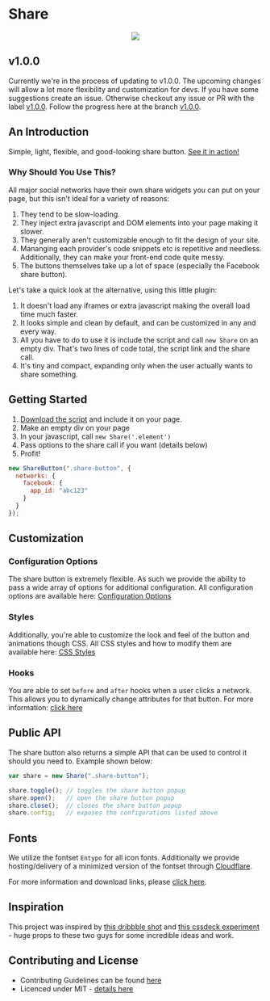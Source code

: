 # Share
<p align="center"><img src="https://i.cloudup.com/RTIOZex9-i.gif"/></p>

## v1.0.0
Currently we're in the process of updating to v1.0.0. The upcoming changes will allow a lot more flexibility and customization for devs. If you have some suggestions create an issue. Otherwise checkout any issue or PR with the label [v1.0.0](https://github.com/carrot/share-button/labels/v1.0.0). Follow the progress here at the branch  [v1.0.0](https://github.com/carrot/share-button/tree/v1.0.0).

## An Introduction
Simple, light, flexible, and good-looking share button. [See it in action!](http://sharebutton.co/)

### Why Should You Use This?
All major social networks have their own share widgets you can put on your page, but this isn't ideal for a variety of reasons:
1. They tend to be slow-loading.
2. They inject extra javascript and DOM elements into your page making it slower.
3. They generally aren't customizable enough to fit the design of your site.
4. Mananging each provider's code snippets etc is repetitive and needless. Additionally, they can make your front-end code quite messy.
5. The buttons themselves take up a lot of space (especially the Facebook share button).

Let's take a quick look at the alternative, using this little plugin:
1. It doesn't load any iframes or extra javascript making the overall load time much faster.
2. It looks simple and clean by default, and can be customized in any and every way.
3. All you have to do to use it is include the script and call `new Share` on an empty div. That's two lines of code total, the script link and the share call.
4. It's tiny and compact, expanding only when the user actually wants to share something.

## Getting Started
1. [Download the script](https://github.com/carrot/share-button/releases/download/v0.5.0/share.min.js) and include it on your page.
2. Make an empty div on your page
3. In your javascript, call `new Share('.element')`
4. Pass options to the share call if you want (details below)
5. Profit!

```js
new ShareButton(".share-button", {
  networks: {
    facebook: {
      app_id: "abc123"
    }
  }
});
```

## Customization
### Configuration Options
The share button is extremely flexible. As such we provide the ability to pass a wide array of options for additional configuration. All configuration options are available here: [Configuration Options](https://github.com/carrot/share-button/wiki/Configuration-Options)

### Styles
Additionally, you're able to customize the look and feel of the button and animations though CSS. All CSS styles and how to modify them are available here: [CSS Styles](https://github.com/carrot/share-button/wiki/CSS-Styles)

### Hooks
You are able to set `before` and `after` hooks when a user clicks a network. This allows you to dynamically change attributes for that button. For more information: [click here](https://github.com/carrot/share-button/wiki/Network-Hooks)

## Public API
The share button also returns a simple API that can be used to control it should you need to. Example shown below:

```js
var share = new Share(".share-button");

share.toggle(); // toggles the share button popup
share.open();   // open the share button popup
share.close();  // closes the share button popup
share.config;   // exposes the configurations listed above
```

## Fonts
We utilize the fontset `Entypo` for all icon fonts. Additionally we provide hosting/delivery of a minimized version of the fontset through [Cloudflare](http://cloudflare.com).

For more information and download links, please [click here](https://github.com/carrot/share-button/wiki/Fonts).

## Inspiration
This project was inspired by [this dribbble shot](http://dribbble.com/shots/1072278) and [this cssdeck experiment](http://cssdeck.com/labs/css-social-share-button) - huge props to these two guys for some incredible ideas and work.

## Contributing and License
- Contributing Guidelines can be found [here](contributing.md)
- Licenced under MIT - [details here](license.md)

